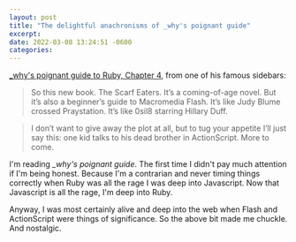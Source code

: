 ```yaml
---
layout: post
title: "The delightful anachronisms of _why's poignant guide"
excerpt: 
date: 2022-03-08 13:24:51 -0600
categories: 
---
```


[_why's poignant guide to Ruby, Chapter 4](http://poignant.guide/book/chapter-4.html), from one of his famous sidebars:

> So this new book. The Scarf Eaters. It’s a coming-of-age novel. But it’s also a beginner’s guide to Macromedia Flash. It’s like Judy Blume crossed Praystation. It’s like 0sil8 starring Hillary Duff.

> I don’t want to give away the plot at all, but to tug your appetite I’ll just say this: one kid talks to his dead brother in ActionScript. More to come.

I'm reading *_why's poignant guide*. The first time I didn't pay much attention if I'm being honest. Because I'm a contrarian and never timing things correctly when Ruby was all the rage I was deep into Javascript. Now that Javascript is all the rage, I'm deep into Ruby.

Anyway, I was most certainly alive and deep into the web when Flash and ActionScript were things of significance. So the above bit made me chuckle. And nostalgic. 